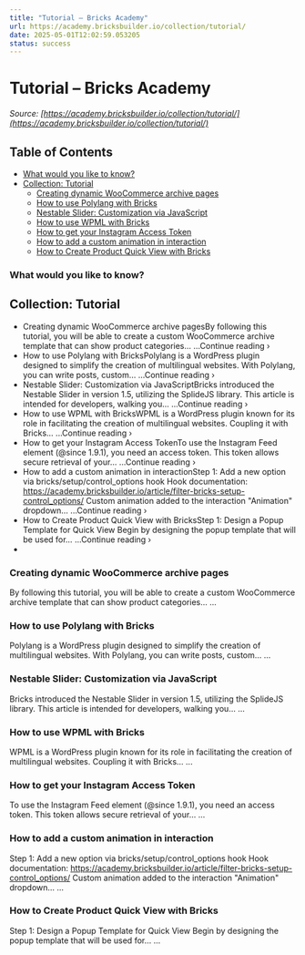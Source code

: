 ```yaml
---
title: "Tutorial – Bricks Academy"
url: https://academy.bricksbuilder.io/collection/tutorial/
date: 2025-05-01T12:02:59.053205
status: success
---
```


# Tutorial – Bricks Academy

*Source: [https://academy.bricksbuilder.io/collection/tutorial/](https://academy.bricksbuilder.io/collection/tutorial/)*

## Table of Contents

  - [What  would you like to know?](#what--would-you-like-to-know)
- [Collection: Tutorial](#collection-tutorial)
  - [Creating dynamic WooCommerce archive pages](#creating-dynamic-woocommerce-archive-pages)
  - [How to use Polylang with Bricks](#how-to-use-polylang-with-bricks)
  - [Nestable Slider: Customization via JavaScript](#nestable-slider-customization-via-javascript)
  - [How to use WPML with Bricks](#how-to-use-wpml-with-bricks)
  - [How to get your Instagram Access Token](#how-to-get-your-instagram-access-token)
  - [How to add a custom animation in interaction](#how-to-add-a-custom-animation-in-interaction)
  - [How to Create Product Quick View with Bricks](#how-to-create-product-quick-view-with-bricks)

### What  would you like to know?

## Collection: Tutorial

- Creating dynamic WooCommerce archive pagesBy following this tutorial, you will be able to create a custom WooCommerce archive template that can show product categories… ...Continue reading ›
- How to use Polylang with BricksPolylang is a WordPress plugin designed to simplify the creation of multilingual websites. With Polylang, you can write posts, custom… ...Continue reading ›
- Nestable Slider: Customization via JavaScriptBricks introduced the Nestable Slider in version 1.5, utilizing the SplideJS library. This article is intended for developers, walking you… ...Continue reading ›
- How to use WPML with BricksWPML is a WordPress plugin known for its role in facilitating the creation of multilingual websites. Coupling it with Bricks… ...Continue reading ›
- How to get your Instagram Access TokenTo use the Instagram Feed element (@since 1.9.1), you need an access token. This token allows secure retrieval of your… ...Continue reading ›
- How to add a custom animation in interactionStep 1: Add a new option via bricks/setup/control_options hook Hook documentation: https://academy.bricksbuilder.io/article/filter-bricks-setup-control_options/ Custom animation added to the interaction "Animation" dropdown… ...Continue reading ›
- How to Create Product Quick View with BricksStep 1: Design a Popup Template for Quick View Begin by designing the popup template that will be used for… ...Continue reading ›
-

### Creating dynamic WooCommerce archive pages

By following this tutorial, you will be able to create a custom WooCommerce archive template that can show product categories… ...

### How to use Polylang with Bricks

Polylang is a WordPress plugin designed to simplify the creation of multilingual websites. With Polylang, you can write posts, custom… ...

### Nestable Slider: Customization via JavaScript

Bricks introduced the Nestable Slider in version 1.5, utilizing the SplideJS library. This article is intended for developers, walking you… ...

### How to use WPML with Bricks

WPML is a WordPress plugin known for its role in facilitating the creation of multilingual websites. Coupling it with Bricks… ...

### How to get your Instagram Access Token

To use the Instagram Feed element (@since 1.9.1), you need an access token. This token allows secure retrieval of your… ...

### How to add a custom animation in interaction

Step 1: Add a new option via bricks/setup/control_options hook Hook documentation: https://academy.bricksbuilder.io/article/filter-bricks-setup-control_options/ Custom animation added to the interaction "Animation" dropdown… ...

### How to Create Product Quick View with Bricks

Step 1: Design a Popup Template for Quick View Begin by designing the popup template that will be used for… ...

